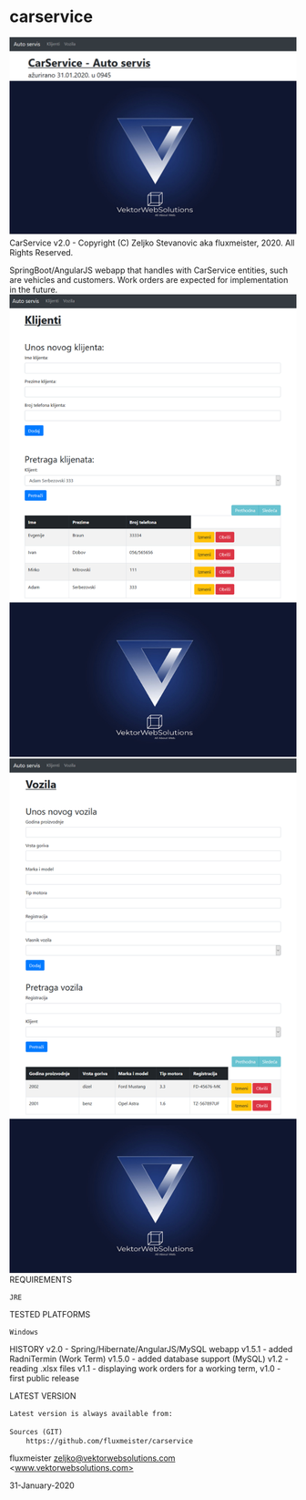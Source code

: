 # carservice
![](images/homepage.png)
CarService v2.0 - Copyright (C)  Zeljko Stevanovic aka fluxmeister, 2020. All Rights Reserved.

SpringBoot/AngularJS webapp that handles with CarService entities, such are vehicles and customers. 
Work orders are expected for implementation in the future.
![](images/klijentiPage.png)
![](images/vozilaPage.png)
REQUIREMENTS

	JRE


TESTED PLATFORMS

	Windows 


HISTORY
    v2.0    - Spring/Hibernate/AngularJS/MySQL webapp
    v1.5.1	- added RadniTermin (Work Term)
    v1.5.0	- added database support (MySQL)
    v1.2	- reading .xlsx files
    v1.1	- displaying work orders for a working term,
    v1.0	- first public release


LATEST VERSION

	Latest version is always available from:

	Sources (GIT)
		https://github.com/fluxmeister/carservice


fluxmeister <zeljko@vektorwebsolutions.com> <www.vektorwebsolutions.com>

31-January-2020
